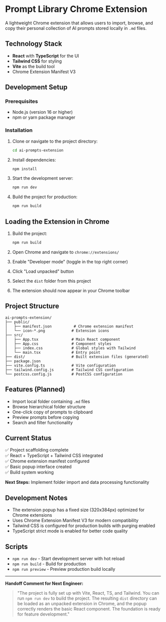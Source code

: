 # Prompt Library Chrome Extension

A lightweight Chrome extension that allows users to import, browse, and copy their personal collection of AI prompts stored locally in `.md` files.

## Technology Stack

- **React** with **TypeScript** for the UI
- **Tailwind CSS** for styling
- **Vite** as the build tool
- Chrome Extension Manifest V3

## Development Setup

### Prerequisites

- Node.js (version 16 or higher)
- npm or yarn package manager

### Installation

1. Clone or navigate to the project directory:

   ```bash
   cd ai-prompts-extension
   ```

2. Install dependencies:

   ```bash
   npm install
   ```

3. Start the development server:

   ```bash
   npm run dev
   ```

4. Build the project for production:
   ```bash
   npm run build
   ```

## Loading the Extension in Chrome

1. Build the project:

   ```bash
   npm run build
   ```

2. Open Chrome and navigate to `chrome://extensions/`

3. Enable "Developer mode" (toggle in the top right corner)

4. Click "Load unpacked" button

5. Select the `dist` folder from this project

6. The extension should now appear in your Chrome toolbar

## Project Structure

```
ai-prompts-extension/
├── public/
│   ├── manifest.json          # Chrome extension manifest
│   └── icon-*.png            # Extension icons
├── src/
│   ├── App.tsx               # Main React component
│   ├── App.css               # Component styles
│   ├── index.css             # Global styles with Tailwind
│   └── main.tsx              # Entry point
├── dist/                     # Built extension files (generated)
├── package.json
├── vite.config.ts            # Vite configuration
├── tailwind.config.js        # Tailwind CSS configuration
└── postcss.config.js         # PostCSS configuration
```

## Features (Planned)

- Import local folder containing `.md` files
- Browse hierarchical folder structure
- One-click copy of prompts to clipboard
- Preview prompts before copying
- Search and filter functionality

## Current Status

✅ Project scaffolding complete  
✅ React + TypeScript + Tailwind CSS integrated  
✅ Chrome extension manifest configured  
✅ Basic popup interface created  
✅ Build system working

**Next Steps:** Implement folder import and data processing functionality

## Development Notes

- The extension popup has a fixed size (320x384px) optimized for Chrome extensions
- Uses Chrome Extension Manifest V3 for modern compatibility
- Tailwind CSS is configured for production builds with purging enabled
- TypeScript strict mode is enabled for better code quality

## Scripts

- `npm run dev` - Start development server with hot reload
- `npm run build` - Build for production
- `npm run preview` - Preview production build locally

---

**Handoff Comment for Next Engineer:**

> "The project is fully set up with Vite, React, TS, and Tailwind. You can run `npm run dev` to build the project. The resulting `dist` directory can be loaded as an unpacked extension in Chrome, and the popup correctly renders the basic React component. The foundation is ready for feature development."
